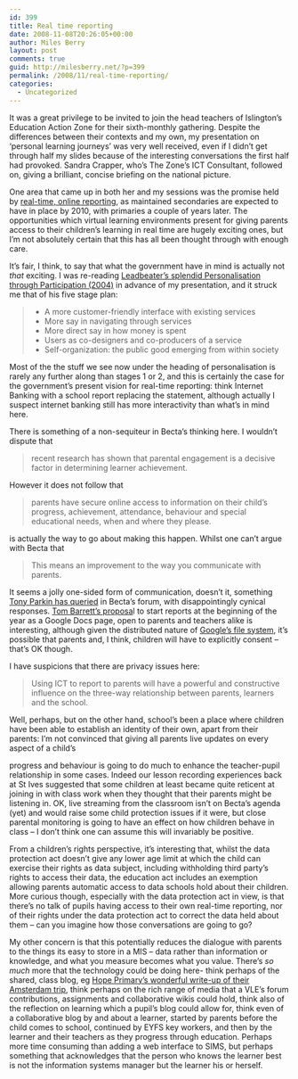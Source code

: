```yaml
---
id: 399
title: Real time reporting
date: 2008-11-08T20:26:05+00:00
author: Miles Berry
layout: post 
comments: true
guid: http://milesberry.net/?p=399
permalink: /2008/11/real-time-reporting/
categories:
  - Uncategorized
---
```

It was a great privilege to be invited to join the head teachers of Islington’s Education Action Zone for their sixth-monthly gathering. Despite the differences between their contexts and my own, my presentation on ‘personal learning journeys’ was very well received, even if I didn’t get through half my slides because of the interesting conversations the first half had provoked. Sandra Crapper, who’s The Zone’s ICT Consultant, followed on, giving a brilliant, concise briefing on the national picture.

One area that came up in both her and my sessions was the promise held by [real-time, online reporting](http://schools.becta.org.uk/index.php?catcode=ss_es_fam_02&rid=14571&section=oe), as maintained secondaries are expected to have in place by 2010, with primaries a couple of years later. The opportunities which virtual learning environments present for giving parents access to their children’s learning in real time are hugely exciting ones, but I’m not absolutely certain that this has all been thought through with enough care.
  
It’s fair, I think, to say that what the government have in mind is actually not _that_ exciting. I was re-reading [Leadbeater’s splendid Personalisation through Participation (2004)](http://www.demos.co.uk/publications/personalisation) in advance of my presentation, and it struck me that of his five stage plan:

>   * A more customer-friendly interface with existing services
>   * More say in navigating through services
>   * More direct say in how money is spent
>   * Users as co-designers and co-producers of a service
>   * Self-organization: the public good emerging from within society

<!--more-->

Most of the the stuff we see now under the heading of personalisation is rarely any further along than stages 1 or 2, and this is certainly the case for the government’s present vision for real-time reporting: think Internet Banking with a school report replacing the statement, although actually I suspect internet banking still has more interactivity than what’s in mind here.

There is something of a non-sequiteur in Becta’s thinking here. I wouldn’t dispute that

> recent research has shown that parental engagement is a decisive factor in determining learner achievement.

However it does not follow that

> parents have secure online access to information on their child’s progress, achievement, attendance, behaviour and special educational needs, when and where they please.

is actually the way to go about making this happen. Whilst one can’t argue with Becta that

> This means an improvement to the way you communicate with parents.

It seems a jolly one-sided form of communication, doesn’t it, something [Tony Parkin has queried](http://collaboration.becta.org.uk/thread/1344) in Becta’s forum, with disappointingly cynical responses. [Tom Barrett’s proposa](http://tbarrett.edublogs.org/2008/10/18/my-proposal-to-use-google-docs-for-online-reporting-to-parents/)l to start reports at the beginning of the year as a Google Docs page, open to parents and teachers alike is interesting, although given the distributed nature of [Google’s file system](http://labs.google.com/papers/gfs.html), it’s possible that parents and, I think, children will have to explicitly consent &#8211; that’s OK though.

I have suspicions that there are privacy issues here:

> Using ICT to report to parents will have a powerful and constructive influence on the three-way relationship between parents, learners and the school.

Well, perhaps, but on the other hand, school’s been a place where children have been able to establish an identity of their own, apart from their parents: I’m not convinced that giving all parents live updates on every aspect of a child’s
  
progress and behaviour is going to do much to enhance the teacher-pupil relationship in some cases. Indeed our lesson recording experiences back at St Ives suggested that some children at least became quite reticent at joining in with class work when they thought that their parents might be listening in. OK, live streaming from the classroom isn’t on Becta’s agenda (yet) and would raise some child protection issues if it were, but close parental monitoring is going to have an effect on how children behave in class &#8211; I don’t think one can assume this will invariably be positive.

From a children’s rights perspective, it’s interesting that, whilst the data protection act doesn’t give any lower age limit at which the child can exercise their rights as data subject, including withholding third party’s rights to access their data, the education act includes an exemption allowing parents automatic access to data schools hold about their children. More curious though, especially with the data protection act in view, is that there’s no talk of pupils having access to their own real-time reporting, nor of their rights under the data protection act to correct the data held about them &#8211; can you imagine how those conversations are going to go?

My other concern is that this potentially reduces the dialogue with parents to the things its easy to store in a MIS &#8211; data rather than information or knowledge, and what you measure becomes what you value. There’s _so much_ more that the technology could be doing here- think perhaps of the shared, class blog, eg [Hope Primary’s wonderful write-up of their Amsterdam trip](http://amsterdam2007.ethink.org.uk/), think perhaps on the rich range of media that a VLE’s forum contributions, assignments and collaborative wikis could hold, think also of the reflection on learning which a pupil’s blog could allow for, think even of a collaborative blog by and about a learner, started by parents before the child comes to school, continued by EYFS key workers, and then by the learner and their teachers as they progress through education. Perhaps more time consuming than adding a web interface to SIMS, but perhaps something that acknowledges that the person who knows the learner best is not the information systems manager but the learner his or herself.